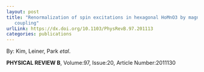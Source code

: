 ```yaml
---
layout: post
title: "Renormalization of spin excitations in hexagonal HoMnO3 by magnon-phonon
   coupling"
urlLink: https://dx.doi.org/10.1103/PhysRevB.97.201113
categories: publications
---
```

By: Kim, Leiner, Park *etal*.

**PHYSICAL REVIEW B**, Volume:97, Issue:20, Article Number:2011130
